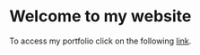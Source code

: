 # Welcome to my website 

To access my portfolio click on the following [link](https://dyouness.github.io/portfolio-en/index.html).
